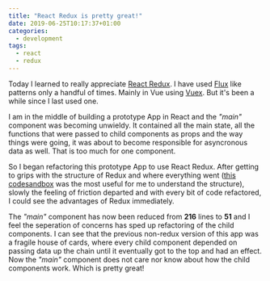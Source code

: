 ```yaml
---
title: "React Redux is pretty great!"
date: 2019-06-25T10:17:37+01:00
categories:
  - development
tags:
  - react
  - redux
---
```


Today I learned to really appreciate [React Redux](https://react-redux.js.org/). I have used [Flux](https://redux.js.org/introduction/prior-art#flux) like patterns only a handful of times. Mainly in Vue using [Vuex](https://vuex.vuejs.org/). But it's been a while since I last used one.

I am in the middle of building a prototype App in React and the *"main"* component was becoming unwieldy. It contained all the main state, all the functions that were passed to child components as props and the way things were going, it was about to become responsible for asyncronous data as well. That is too much for one component.
<!--more-->

So I began refactoring this prototype App to use React Redux. After getting to grips with the structure of Redux and where everything went ([this codesandbox](https://codesandbox.io/s/9on71rvnyo) was the most useful for me to understand the structure), slowly the feeling of friction departed and with every bit of code refactored, I could see the advantages of Redux immediately.

The *"main"* component has now been reduced from **216** lines to **51** and I feel the seperation of concerns has sped up refactoring of the child components. I can see that the previous non-redux version of this app was a fragile house of cards, where every child component depended on passing data up the chain until it eventually got to the top and had an effect. Now the *"main"* component does not care nor know about how the child components work. Which is pretty great!
